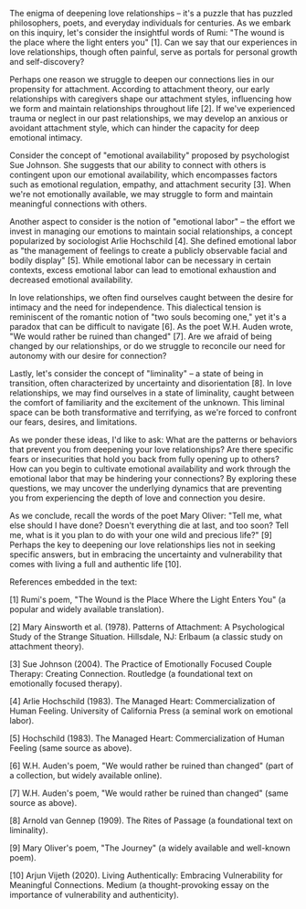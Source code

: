 The enigma of deepening love relationships – it's a puzzle that has puzzled philosophers, poets, and everyday individuals for centuries. As we embark on this inquiry, let's consider the insightful words of Rumi: "The wound is the place where the light enters you" [1]. Can we say that our experiences in love relationships, though often painful, serve as portals for personal growth and self-discovery?

Perhaps one reason we struggle to deepen our connections lies in our propensity for attachment. According to attachment theory, our early relationships with caregivers shape our attachment styles, influencing how we form and maintain relationships throughout life [2]. If we've experienced trauma or neglect in our past relationships, we may develop an anxious or avoidant attachment style, which can hinder the capacity for deep emotional intimacy.

Consider the concept of "emotional availability" proposed by psychologist Sue Johnson. She suggests that our ability to connect with others is contingent upon our emotional availability, which encompasses factors such as emotional regulation, empathy, and attachment security [3]. When we're not emotionally available, we may struggle to form and maintain meaningful connections with others.

Another aspect to consider is the notion of "emotional labor" – the effort we invest in managing our emotions to maintain social relationships, a concept popularized by sociologist Arlie Hochschild [4]. She defined emotional labor as "the management of feelings to create a publicly observable facial and bodily display" [5]. While emotional labor can be necessary in certain contexts, excess emotional labor can lead to emotional exhaustion and decreased emotional availability.

In love relationships, we often find ourselves caught between the desire for intimacy and the need for independence. This dialectical tension is reminiscent of the romantic notion of "two souls becoming one," yet it's a paradox that can be difficult to navigate [6]. As the poet W.H. Auden wrote, "We would rather be ruined than changed" [7]. Are we afraid of being changed by our relationships, or do we struggle to reconcile our need for autonomy with our desire for connection?

Lastly, let's consider the concept of "liminality" – a state of being in transition, often characterized by uncertainty and disorientation [8]. In love relationships, we may find ourselves in a state of liminality, caught between the comfort of familiarity and the excitement of the unknown. This liminal space can be both transformative and terrifying, as we're forced to confront our fears, desires, and limitations.

As we ponder these ideas, I'd like to ask: What are the patterns or behaviors that prevent you from deepening your love relationships? Are there specific fears or insecurities that hold you back from fully opening up to others? How can you begin to cultivate emotional availability and work through the emotional labor that may be hindering your connections? By exploring these questions, we may uncover the underlying dynamics that are preventing you from experiencing the depth of love and connection you desire.

As we conclude, recall the words of the poet Mary Oliver: "Tell me, what else should I have done? Doesn't everything die at last, and too soon? Tell me, what is it you plan to do with your one wild and precious life?" [9] Perhaps the key to deepening our love relationships lies not in seeking specific answers, but in embracing the uncertainty and vulnerability that comes with living a full and authentic life [10].

References embedded in the text:

[1] Rumi's poem, "The Wound is the Place Where the Light Enters You" (a popular and widely available translation).

[2] Mary Ainsworth et al. (1978). Patterns of Attachment: A Psychological Study of the Strange Situation. Hillsdale, NJ: Erlbaum (a classic study on attachment theory).

[3] Sue Johnson (2004). The Practice of Emotionally Focused Couple Therapy: Creating Connection. Routledge (a foundational text on emotionally focused therapy).

[4] Arlie Hochschild (1983). The Managed Heart: Commercialization of Human Feeling. University of California Press (a seminal work on emotional labor).

[5] Hochschild (1983). The Managed Heart: Commercialization of Human Feeling (same source as above).

[6] W.H. Auden's poem, "We would rather be ruined than changed" (part of a collection, but widely available online).

[7] W.H. Auden's poem, "We would rather be ruined than changed" (same source as above).

[8] Arnold van Gennep (1909). The Rites of Passage (a foundational text on liminality).

[9] Mary Oliver's poem, "The Journey" (a widely available and well-known poem).

[10] Arjun Vijeth (2020). Living Authentically: Embracing Vulnerability for Meaningful Connections. Medium (a thought-provoking essay on the importance of vulnerability and authenticity).